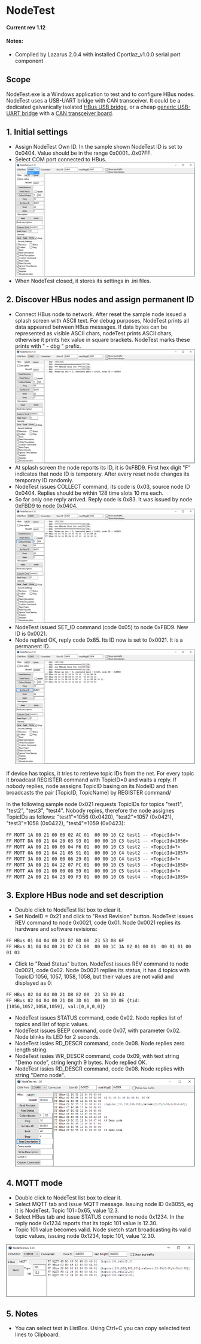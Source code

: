 # NodeTest
#### Current rev 1.12

#### Notes:
  * Compiled by Lazarus 2.0.4 with installed Cportlaz_v1.0.0 serial port component

## Scope

NodeTest.exe is a Windows application to test and to configure HBus nodes. NodeTest uses a USB-UART bridge with CAN transceiver. It could be a dedicated galvanically isolated [HBus USB bridge](https://github.com/akouz/HBus/tree/master/Devices/02_USB_Bridge), or a cheap [generic USB-UART bridge](https://www.ebay.com.au/sch/i.html?_from=R40&_trksid=m570.l1313&_nkw=usb+to+uart+bridge+board&_sacat=0&LH_TitleDesc=0&ul_noapp=true&_odkw=usb+to+uart+bridge) with a [CAN transceiver board](https://www.amazon.com/SN65HVD230-CAN-Board-Communication-Development/dp/B00KM6XMXO). 

## 1. Initial settings
  * Assign NodeTest Own ID. In the sample shown NodeTest ID is set to 0x0404. Value should be in the range 0x0001...0x07FF. 
  * Select COM port connected to HBus. 
![Pic1_1](https://github.com/akouz/HBus/blob/master/NodeTest/Doc/pic1_1.png)
  * When NodeTest closed, it stores its settings in .ini files. 

## 2. Discover HBus nodes and assign permanent ID
  * Connect HBus node to network. After reset the sample node issued a splash screen with ASCII text. For debug purposes, NodeTest prints all data appeared between HBus messages. If data bytes can be represented as visible ASCII chars, nodeTest prints ASCII chars, otherwise it prints hex value in square brackets. NodeTest marks these prints with " - dbg " prefix.
![Pic2_1](https://github.com/akouz/HBus/blob/master/NodeTest/Doc/pic2_1.png)
  * At splash screen the node reports its ID, it is 0xFBD9. First hex digit "F" indicates that node ID is temporary. After every reset node changes its temporary ID randomly.
  * NodeTest issues COLLECT command, its code is 0x03, source node ID 0x0404. Replies should be within 128 time slots 10 ms each.
  * So far only one reply arrived. Reply code is 0x83. It was issued by node 0xFBD9 to node 0x0404.  
![Pic2_2](https://github.com/akouz/HBus/blob/master/NodeTest/Doc/pic2_2.png)
  * NodeTest issued SET_ID command (code 0x05) to node 0xFBD9. New ID is 0x0021.
  * Node replied OK, reply code 0x85. Its ID now is set to 0x0021. It is a permanent ID.
![Pic2_3](https://github.com/akouz/HBus/blob/master/NodeTest/Doc/pic2_3.png)

If device has topics, it tries to retrieve topic IDs from the net. For every topic it broadcast REGISTER command with TopicID=0 and waits a reply. If nobody replies, node asssigns TopicID basing on its NodeID and then broadcasts the pair [TopicID, TopicName] by REGISTER command/

In the following sample node 0x021 requests TopicIDs for topics "test1", "test2", "test3", "test4". Nobody repies, therefore the node assignes TopicIDs as follows: "test1"=1056 (0x0420), "test2"=1057 (0x0421), "test3"=1058 (0x0422), "test4"=1059 (0x0423):
```
FF MQTT 1A 00 21 00 00 02 AC 01  00 00 10 C2 test1 -- <TopicId=?>
FF MQTT DA 00 21 04 20 03 93 01  00 00 10 C3 test1 -- <TopicId=1056>
FF MQTT AA 00 21 00 00 04 F6 01  00 00 10 C3 test2 -- <TopicId=?>
FF MQTT 0A 00 21 04 21 05 91 01  00 00 10 C4 test2 -- <TopicId=1057>
FF MQTT 3A 00 21 00 00 06 29 01  00 00 10 C4 test3 -- <TopicId=?>
FF MQTT 3A 00 21 04 22 07 FC 01  00 00 10 C5 test3 -- <TopicId=1058>
FF MQTT AA 00 21 00 00 08 59 01  00 00 10 C5 test4 -- <TopicId=?>
FF MQTT 2A 00 21 04 23 09 F3 01  00 00 10 C6 test4 -- <TopicId=1059>
```
## 3. Explore HBus node and set description
  * Double click to NodeTest list box to clear it.
  * Set NodeID = 0x21 and click to "Read Revision" button. NodeTest issues REV command to node 0x0021, code 0x01. Node 0x0021 replies its hardware and software revisions:
```
FF HBus 01 04 04 00 21 D7 BD 00  23 53 08 6F 
FF HBus 81 04 04 00 21 D7 C3 00  00 00 1C 3A 02 01 00 01  00 01 01 00 01 03 
```
  * Click to "Read Status" button.  NodeTest issues REV command to node 0x0021, code 0x02. Node 0x0021 replies its status, it has 4 topics with TopicID 1056, 1057, 1058, 1058, but their values are not valid and displayed as 0:
```
FF HBus 02 04 04 00 21 D8 82 00  23 53 09 43 
FF HBus 82 04 04 00 21 D8 3D 01  00 00 1D 0E {tid:[1056,1057,1058,1059], val:[0,0,0,0]}
```

  
  * NodeTest issues STATUS command, code 0x02. Node replies list of topics and list of topic values. 
  * NodeTest issues BEEP command, code 0x07, with parameter 0x02. Node blinks its LED for 2 seconds.
  * NodeTest issies RD_DESCR command, code 0x08. Node replies zero length string.
  * NodeTest issies WR_DESCR command, code 0x09, with text string "Demo node", string length 9 bytes. Node replied OK.
  * NodeTest issies RD_DESCR command, code 0x08. Node replies with string "Demo node".
![Pic3_1](https://github.com/akouz/HBus/blob/master/NodeTest/Doc/pic3_1.png)
  
## 4. MQTT mode
  * Double click to NodeTest list box to clear it.
  * Select MQTT tab and issue MQTT message. Issuing node ID 0xB055, eg it is NodeTest. Topic 101=0x65, value 12.3.
  * Select HBus tab and issue STATUS command to node 0x1234.  In the reply node 0x1234 reports that its topic 101 value is 12.30.
  * Topic 101 value becomes valid. Node sketch start broadcasting its valid topic values, issuing node 0x1234, topic 101, value 12.30. 
  
![Pic4_1](https://github.com/akouz/HBus/blob/master/NodeTest/Doc/pic4_1.png)

## 5. Notes
  * You can select text in ListBox. Using Ctrl+C you can copy selected text lines to Clipboard.

  
